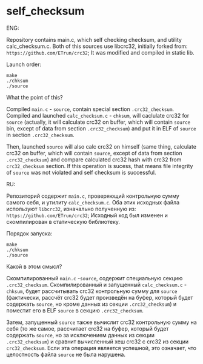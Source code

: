 # self_checksum

ENG:

Repository contains main.c, which self checking checksum, and utility calc_checksum.c. Both of this sources use libcrc32, initially forked from: `https://github.com/ETrun/crc32`; It was modified and compiled in static lib.

Launch order:
```
make
./chksum
./source
```

What the point of this?

Compiled `main.c` - `source`, contain special section `.crc32_checksum`. Compiled  and launched `calc_checksum.c` - `chksum`, will caclulate crc32 for `source` (actually, it will calculate crc32 on buffer, which will contain `source` bin, except of data from section `.crc32_checksum`) and put it in ELF of `source` in section `.crc32_checksum`.

Then, launched `source` will also calc crc32 on himself (same thing, calculate crc32 on buffer, which will contain `source`, except of data from section `.crc32_checksum`) and compare calculated crc32 hash with crc32 from `crc32_checksum` section. If this operation is sucess, that means file integrity of `source` was not violated and self checksum is successful.

RU:

Репозиторий содержит `main.c`, проверяющий контрольную сумму самого себя, и утилиту `calc_checksum.c`. Оба этих исходных файла используют `libcrc32`, изначально полученную из: `https://github.com/ETrun/crc32`; Исходный код был изменен и скомпилирован в статическую библиотеку.

Порядок запуска:
```
make
./chksum
./source
```

Какой в этом смысл?

Скомпилированный `main.c` -`source`, содержит специальную секцию `.crc32_checksum`. Скомпилированный и запущенный `calc_checksum.c` -` chksum`, будет рассчитывать crc32 контрольную сумму для `source` (фактически, рассчёт crc32 будет произведён на буфер, который будет содержать `source`, но кроме данных из секции `.crc32_checksum`) и поместит его в ELF `source` в секцию `.crc32_checksum`.

Затем, запущенный `source` также вычислит crc32 контрольную сумму на себя (то же самое, рассчитает crc32 на буфер, который будет содержать `source`, но за исключением данных из секции `.crc32_checksum`) и сравнит вычисленный хеш crc32 с crc32 из секции` crc32_checksum`. Если эта операция является успешной, это означает, что целостность файла `source` не была нарушена.
